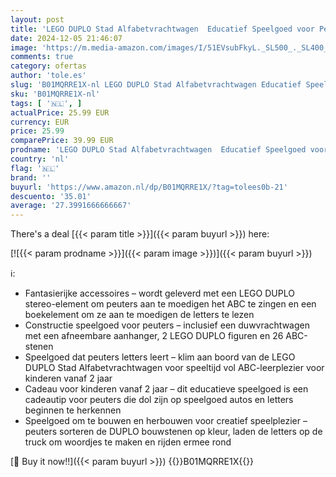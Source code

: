 ```yaml
---
layout: post
title: 'LEGO DUPLO Stad Alfabetvrachtwagen  Educatief Speelgoed voor Peuters vanaf 2 Jaar  ABC-Voertuig met Aanhanger met Letterstenen en Jongens- en Meisjes Figuren  Cadeau voor Kinderen 10421'
date: 2024-12-05 21:46:07
image: 'https://m.media-amazon.com/images/I/51EVsubFkyL._SL500_._SL400_.jpg'
comments: true
category: ofertas
author: 'tole.es'
slug: 'B01MQRRE1X-nl LEGO DUPLO Stad Alfabetvrachtwagen Educatief Speelgoed...'
sku: 'B01MQRRE1X-nl'
tags: [ '🇳🇱', ]
actualPrice: 25.99 EUR
currency: EUR
price: 25.99
comparePrice: 39.99 EUR
prodname: 'LEGO DUPLO Stad Alfabetvrachtwagen  Educatief Speelgoed voor Peuters vanaf 2 Jaar  ABC-Voertuig met Aanhanger met Letterstenen en Jongens- en Meisjes Figuren  Cadeau voor Kinderen 10421'
country: 'nl'
flag: '🇳🇱'
brand: ''
buyurl: 'https://www.amazon.nl/dp/B01MQRRE1X/?tag=tolees0b-21'
descuento: '35.01'
average: '27.3991666666667'
---
```


There's a deal [{{< param title >}}]({{< param buyurl >}})  here:

[![{{< param prodname >}}]({{< param image >}})]({{< param buyurl >}})

ℹ️:

- Fantasierijke accessoires – wordt geleverd met een LEGO DUPLO stereo-element om peuters aan te moedigen het ABC te zingen en een boekelement om ze aan te moedigen de letters te lezen
- Constructie speelgoed voor peuters – inclusief een duwvrachtwagen met een afneembare aanhanger, 2 LEGO DUPLO figuren en 26 ABC-stenen
- Speelgoed dat peuters letters leert – klim aan boord van de LEGO DUPLO Stad Alfabetvrachtwagen voor speeltijd vol ABC-leerplezier voor kinderen vanaf 2 jaar
- Cadeau voor kinderen vanaf 2 jaar – dit educatieve speelgoed is een cadeautip voor peuters die dol zijn op speelgoed autos en letters beginnen te herkennen
- Speelgoed om te bouwen en herbouwen voor creatief speelplezier – peuters sorteren de DUPLO bouwstenen op kleur, laden de letters op de truck om woordjes te maken en rijden ermee rond

[🛒 Buy it now!!]({{< param buyurl >}})
{{<world>}}B01MQRRE1X{{</world>}}
